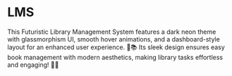 # LMS
This Futuristic Library Management System features a dark neon theme with glassmorphism UI, smooth hover animations, and a dashboard-style layout for an enhanced user experience. 🚀📚 Its sleek design ensures easy book management with modern aesthetics, making library tasks effortless and engaging! 🌙✨
